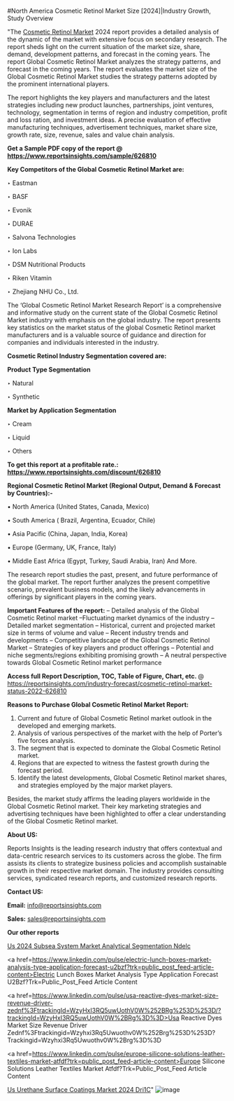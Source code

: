 #North America Cosmetic Retinol Market Size [2024]|Industry Growth, Study Overview

"The <a href=https://www.reportsinsights.com/sample/626810>Cosmetic Retinol Market</a> 2024 report provides a detailed analysis of the dynamic of the market with extensive focus on secondary research. The report sheds light on the current situation of the market size, share, demand, development patterns, and forecast in the coming years. The report Global Cosmetic Retinol Market analyzes the strategy patterns, and forecast in the coming years. The report evaluates the market size of the Global Cosmetic Retinol Market studies the strategy patterns adopted by the prominent international players.

The report highlights the key players and manufacturers and the latest strategies including new product launches, partnerships, joint ventures, technology, segmentation in terms of region and industry competition, profit and loss ration, and investment ideas. A precise evaluation of effective manufacturing techniques, advertisement techniques, market share size, growth rate, size, revenue, sales and value chain analysis.

<strong>Get a Sample PDF copy of the report @ <a href=https://www.reportsinsights.com/sample/626810 style=color:#0000ff;>https://www.reportsinsights.com/sample/626810</a></strong>

<strong>Key Competitors of the Global Cosmetic Retinol Market are:</strong>

‣ Eastman

‣ BASF

‣ Evonik

‣ DURAE

‣ Salvona Technologies

‣ Ion Labs

‣ DSM Nutritional Products

‣ Riken Vitamin

‣ Zhejiang NHU Co., Ltd.

The ‘Global Cosmetic Retinol Market Research Report’ is a comprehensive and informative study on the current state of the Global Cosmetic Retinol Market industry with emphasis on the global industry. The report presents key statistics on the market status of the global Cosmetic Retinol market manufacturers and is a valuable source of guidance and direction for companies and individuals interested in the industry.

<strong>Cosmetic Retinol Industry Segmentation covered are:</strong>

<strong>Product Type Segmentation</strong>

‣    Natural

‣ Synthetic

<strong>Market by Application Segmentation</strong>

‣   Cream

‣ Liquid

‣ Others

<strong>To get this report at a profitable rate.: <a href=https://www.reportsinsights.com/discount/626810 style=color:#0000ff;>https://www.reportsinsights.com/discount/626810</a></strong>

<strong>Regional Cosmetic Retinol Market (Regional Output, Demand &amp; Forecast by Countries):-</strong>

• North America (United States, Canada, Mexico)

• South America ( Brazil, Argentina, Ecuador, Chile)

• Asia Pacific (China, Japan, India, Korea)

• Europe (Germany, UK, France, Italy)

• Middle East Africa (Egypt, Turkey, Saudi Arabia, Iran) And More.

The research report studies the past, present, and future performance of the global market. The report further analyzes the present competitive scenario, prevalent business models, and the likely advancements in offerings by significant players in the coming years.

<strong>Important Features of the report:</strong>
– Detailed analysis of the Global Cosmetic Retinol market
–Fluctuating market dynamics of the industry
–Detailed market segmentation
– Historical, current and projected market size in terms of volume and value
– Recent industry trends and developments
– Competitive landscape of the Global Cosmetic Retinol Market
– Strategies of key players and product offerings
– Potential and niche segments/regions exhibiting promising growth
– A neutral perspective towards Global Cosmetic Retinol market performance

<strong>Access full Report Description, TOC, Table of Figure, Chart, etc. </strong>@   <a href=https://reportsinsights.com/industry-forecast/cosmetic-retinol-market-status-2022-626810 style=color:#0000ff;>https://reportsinsights.com/industry-forecast/cosmetic-retinol-market-status-2022-626810</a>

<strong>Reasons to Purchase Global Cosmetic Retinol Market Report:</strong>
1. Current and future of Global Cosmetic Retinol market outlook in the developed and emerging markets.
2. Analysis of various perspectives of the market with the help of Porter’s five forces analysis.
3. The segment that is expected to dominate the Global Cosmetic Retinol market.
4. Regions that are expected to witness the fastest growth during the forecast period.
5. Identify the latest developments, Global Cosmetic Retinol market shares, and strategies employed by the major market players.

Besides, the market study affirms the leading players worldwide in the Global Cosmetic Retinol market. Their key marketing strategies and advertising techniques have been highlighted to offer a clear understanding of the Global Cosmetic Retinol market.

<strong><strong>About US</strong>:</strong>

Reports Insights is the leading research industry that offers contextual and data-centric research services to its customers across the globe. The firm assists its clients to strategize business policies and accomplish sustainable growth in their respective market domain. The industry provides consulting services, syndicated research reports, and customized research reports.

<strong>Contact US:</strong>

<p class=><b>Email:</b> <a href=mailto:info@reportsinsights.com>info@reportsinsights.com</a></p>
<p class=><b>Sales:</b> <a href=mailto:sales@reportsinsights.com>sales@reportsinsights.com</a></p>

<strong>Our other reports</strong>

<a href=https://www.linkedin.com/pulse/us-2024-subsea-system-market-analytical-segmentation-ndelc/>Us 2024 Subsea System Market Analytical Segmentation Ndelc</a>

<a href=https://www.linkedin.com/pulse/electric-lunch-boxes-market-analysis-type-application-forecast-u2bzf?trk=public_post_feed-article-content>Electric Lunch Boxes Market Analysis Type Application Forecast U2Bzf?Trk=Public_Post_Feed Article Content</a>

<a href=https://www.linkedin.com/pulse/usa-reactive-dyes-market-size-revenue-driver-zednf%3FtrackingId=WzyHxI3RQ5uwUothV0W%252BRg%253D%253D/?trackingId=WzyHxI3RQ5uwUothV0W%2BRg%3D%3D>Usa Reactive Dyes Market Size Revenue Driver Zednf%3Ftrackingid=Wzyhxi3Rq5Uwuothv0W%252Brg%253D%253D?Trackingid=Wzyhxi3Rq5Uwuothv0W%2Brg%3D%3D</a>

<a href=https://www.linkedin.com/pulse/europe-silicone-solutions-leather-textiles-market-atfdf?trk=public_post_feed-article-content>Europe Silicone Solutions Leather Textiles Market Atfdf?Trk=Public_Post_Feed Article Content</a>

<a href=https://www.linkedin.com/pulse/us-urethane-surface-coatings-market-2024-dri1c/>Us Urethane Surface Coatings Market 2024 Dri1C</a>"
![image](https://github.com/aakesh123242/RIMarket/assets/158431203/7ce615b0-0c73-4ce1-90d9-fa422b9785c1)
